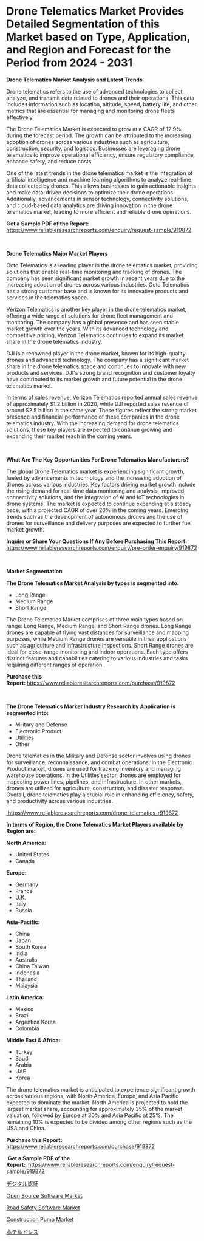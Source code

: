 <p><h1>Drone Telematics Market Provides Detailed Segmentation of this Market based on Type, Application, and Region and Forecast for the Period from 2024 - 2031</h1></p><p><strong>Drone Telematics Market Analysis and Latest Trends</strong></p>
<p><p>Drone telematics refers to the use of advanced technologies to collect, analyze, and transmit data related to drones and their operations. This data includes information such as location, altitude, speed, battery life, and other metrics that are essential for managing and monitoring drone fleets effectively.</p><p>The Drone Telematics Market is expected to grow at a CAGR of 12.9% during the forecast period. The growth can be attributed to the increasing adoption of drones across various industries such as agriculture, construction, security, and logistics. Businesses are leveraging drone telematics to improve operational efficiency, ensure regulatory compliance, enhance safety, and reduce costs.</p><p>One of the latest trends in the drone telematics market is the integration of artificial intelligence and machine learning algorithms to analyze real-time data collected by drones. This allows businesses to gain actionable insights and make data-driven decisions to optimize their drone operations. Additionally, advancements in sensor technology, connectivity solutions, and cloud-based data analytics are driving innovation in the drone telematics market, leading to more efficient and reliable drone operations.</p></p>
<p><strong>Get a Sample PDF of the Report:&nbsp;</strong> <a href="https://www.reliableresearchreports.com/enquiry/request-sample/919872">https://www.reliableresearchreports.com/enquiry/request-sample/919872</a></p>
<p>&nbsp;</p>
<p><strong>Drone Telematics Major Market Players</strong></p>
<p><p>Octo Telematics is a leading player in the drone telematics market, providing solutions that enable real-time monitoring and tracking of drones. The company has seen significant market growth in recent years due to the increasing adoption of drones across various industries. Octo Telematics has a strong customer base and is known for its innovative products and services in the telematics space.</p><p>Verizon Telematics is another key player in the drone telematics market, offering a wide range of solutions for drone fleet management and monitoring. The company has a global presence and has seen stable market growth over the years. With its advanced technology and competitive pricing, Verizon Telematics continues to expand its market share in the drone telematics industry.</p><p>DJI is a renowned player in the drone market, known for its high-quality drones and advanced technology. The company has a significant market share in the drone telematics space and continues to innovate with new products and services. DJI's strong brand recognition and customer loyalty have contributed to its market growth and future potential in the drone telematics market.</p><p>In terms of sales revenue, Verizon Telematics reported annual sales revenue of approximately $1.2 billion in 2020, while DJI reported sales revenue of around $2.5 billion in the same year. These figures reflect the strong market presence and financial performance of these companies in the drone telematics industry. With the increasing demand for drone telematics solutions, these key players are expected to continue growing and expanding their market reach in the coming years.</p></p>
<p>&nbsp;</p>
<p><strong>What Are The Key Opportunities For Drone Telematics Manufacturers?</strong></p>
<p><p>The global Drone Telematics market is experiencing significant growth, fueled by advancements in technology and the increasing adoption of drones across various industries. Key factors driving market growth include the rising demand for real-time data monitoring and analysis, improved connectivity solutions, and the integration of AI and IoT technologies in drone systems. The market is expected to continue expanding at a steady pace, with a projected CAGR of over 20% in the coming years. Emerging trends such as the development of autonomous drones and the use of drones for surveillance and delivery purposes are expected to further fuel market growth.</p></p>
<p><strong>Inquire or Share Your Questions If Any Before Purchasing This Report:</strong> <a href="https://www.reliableresearchreports.com/enquiry/pre-order-enquiry/919872">https://www.reliableresearchreports.com/enquiry/pre-order-enquiry/919872</a></p>
<p>&nbsp;</p>
<p><strong>Market Segmentation</strong></p>
<p><strong>The Drone Telematics Market Analysis by types is segmented into:</strong></p>
<p><ul><li>Long Range</li><li>Medium Range</li><li>Short Range</li></ul></p>
<p><p>The Drone Telematics Market comprises of three main types based on range: Long Range, Medium Range, and Short Range drones. Long Range drones are capable of flying vast distances for surveillance and mapping purposes, while Medium Range drones are versatile in their applications such as agriculture and infrastructure inspections. Short Range drones are ideal for close-range monitoring and indoor operations. Each type offers distinct features and capabilities catering to various industries and tasks requiring different ranges of operation.</p></p>
<p><strong>Purchase this Report:&nbsp;</strong><a href="https://www.reliableresearchreports.com/purchase/919872">https://www.reliableresearchreports.com/purchase/919872</a></p>
<p>&nbsp;</p>
<p><strong>The Drone Telematics Market Industry Research by Application is segmented into:</strong></p>
<p><ul><li>Military and Defense</li><li>Electronic Product</li><li>Utilities</li><li>Other</li></ul></p>
<p><p>Drone telematics in the Military and Defense sector involves using drones for surveillance, reconnaissance, and combat operations. In the Electronic Product market, drones are used for tracking inventory and managing warehouse operations. In the Utilities sector, drones are employed for inspecting power lines, pipelines, and infrastructure. In other markets, drones are utilized for agriculture, construction, and disaster response. Overall, drone telematics play a crucial role in enhancing efficiency, safety, and productivity across various industries.</p></p>
<p><a href="https://www.reliableresearchreports.com/drone-telematics-r919872">&nbsp;https://www.reliableresearchreports.com/drone-telematics-r919872</a></p>
<p><strong>In terms of Region, the Drone Telematics Market Players available by Region are:</strong></p>
<p>
    <p> <strong> North America: </strong>
        <ul>
            <li>United States</li>
            <li>Canada</li>
        </ul>
        </p> 
    <p> <strong> Europe: </strong>
        <ul>
            <li>Germany</li>
            <li>France</li>
            <li>U.K.</li>
            <li>Italy</li>
            <li>Russia</li>
        </ul>
        </p> 
    <p> <strong> Asia-Pacific: </strong>
        <ul>
            <li>China</li>
            <li>Japan</li>
            <li>South Korea</li>
            <li>India</li>
            <li>Australia</li>
            <li>China Taiwan</li>
            <li>Indonesia</li>
            <li>Thailand</li>
            <li>Malaysia</li>
        </ul>
        </p> 
    <p> <strong> Latin America: </strong>
        <ul>
            <li>Mexico</li>
            <li>Brazil</li>
            <li>Argentina Korea</li>
            <li>Colombia</li>
        </ul>
        </p> 
    <p> <strong> Middle East & Africa: </strong>
        <ul>
            <li>Turkey</li>
            <li>Saudi</li>
            <li>Arabia</li>
            <li>UAE</li>
            <li>Korea</li>
        </ul>
    </p>
    </p>
<p><p>The drone telematics market is anticipated to experience significant growth across various regions, with North America, Europe, and Asia Pacific expected to dominate the market. North America is projected to hold the largest market share, accounting for approximately 35% of the market valuation, followed by Europe at 30% and Asia Pacific at 25%. The remaining 10% is expected to be divided among other regions such as the USA and China.</p></p>
<p><strong>Purchase this Report: </strong><a href="https://www.reliableresearchreports.com/purchase/919872">https://www.reliableresearchreports.com/purchase/919872</a></p>
<p>&nbsp;<strong>Get a Sample PDF of the Report:&nbsp;&nbsp;</strong><a href="https://www.reliableresearchreports.com/enquiry/request-sample/919872">https://www.reliableresearchreports.com/enquiry/request-sample/919872</a></p>
<p><strong></strong></p>
<p><p><a href="https://github.com/zoetazuur/Market-Research-Report-List-1/blob/main/432460155553.md">デジタル認証</a></p><p><a href="https://www.linkedin.com/pulse/open-source-software-market-size-outlook-forecast-2024-2031-vhdne?trackingId=R0F%2Fru56%2Fe9KT6%2BJ5H8VsQ%3D%3D">Open Source Software Market</a></p><p><a href="https://github.com/MyrticeDare2023/Market-Research-Report-List-1/blob/main/road-safety-software-market.md">Road Safety Software Market</a></p><p><a href="https://www.linkedin.com/pulse/construction-pump-market-size-outlook-forecast-2024-2031-jaile?trackingId=qMZ%2FxDWcWK%2Fis7s3Qc8zIw%3D%3D">Construction Pump Market</a></p><p><a href="https://github.com/dadanedu33/Market-Research-Report-List-1/blob/main/130966655552.md">ホテルドレス</a></p></p>
